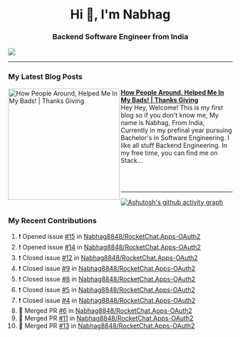  
<h1 align="center">Hi 👋, I'm Nabhag</h1>
<h3 align="center">Backend Software Engineer from India</h3>

<img src="Twitter header - 2.png"/>

 <hr>
 
### My Latest Blog Posts 
<!-- HASHNODE_BLOG:START -->
<p align="left">
<a href="https://nabhagmotivaras.hashnode.dev//experience-2022" title="How People Around, Helped Me In My Bads!  | Thanks Giving"><img src="https://cdn.hashnode.com/res/hashnode/image/stock/unsplash/d1956810eb099b7959df44d932fa9fe4.jpeg" alt="How People Around, Helped Me In My Bads!  | Thanks Giving" width="250px" align="left" /></a>
<a href="https://nabhagmotivaras.hashnode.dev//experience-2022" title="How People Around, Helped Me In My Bads!  | Thanks Giving"><strong>How People Around, Helped Me In My Bads!  | Thanks Giving</strong></a>
<br/> Hey Hey, Welcome! This is my first blog so if you don't know me, My name is Nabhag, From India, Currently in my prefinal year pursuing Bachelor's in Software Engineering. I like all stuff Backend Engineering. In my free time, you can find me on Stack... </p> <br/> <br/>
<!-- HASHNODE_BLOG:END -->
<p align=left> 
 <hr>
 
   [![Ashutosh's github activity graph](https://github-readme-activity-graph.cyclic.app/graph?username=Nabhag8848&bg_color=000000&color=ffffff&line=26a269&point=c01c28&area=true&hide_border=true)](https://github.com/ashutosh00710/github-readme-activity-graph)
 
 ### My Recent Contributions

<!--START_SECTION:activity-->
1. ❗️ Opened issue [#15](https://github.com/Nabhag8848/RocketChat.Apps-OAuth2/issues/15) in [Nabhag8848/RocketChat.Apps-OAuth2](https://github.com/Nabhag8848/RocketChat.Apps-OAuth2)
2. ❗️ Opened issue [#14](https://github.com/Nabhag8848/RocketChat.Apps-OAuth2/issues/14) in [Nabhag8848/RocketChat.Apps-OAuth2](https://github.com/Nabhag8848/RocketChat.Apps-OAuth2)
3. ❗️ Closed issue [#12](https://github.com/Nabhag8848/RocketChat.Apps-OAuth2/issues/12) in [Nabhag8848/RocketChat.Apps-OAuth2](https://github.com/Nabhag8848/RocketChat.Apps-OAuth2)
4. ❗️ Closed issue [#9](https://github.com/Nabhag8848/RocketChat.Apps-OAuth2/issues/9) in [Nabhag8848/RocketChat.Apps-OAuth2](https://github.com/Nabhag8848/RocketChat.Apps-OAuth2)
5. ❗️ Closed issue [#8](https://github.com/Nabhag8848/RocketChat.Apps-OAuth2/issues/8) in [Nabhag8848/RocketChat.Apps-OAuth2](https://github.com/Nabhag8848/RocketChat.Apps-OAuth2)
6. ❗️ Closed issue [#5](https://github.com/Nabhag8848/RocketChat.Apps-OAuth2/issues/5) in [Nabhag8848/RocketChat.Apps-OAuth2](https://github.com/Nabhag8848/RocketChat.Apps-OAuth2)
7. ❗️ Closed issue [#4](https://github.com/Nabhag8848/RocketChat.Apps-OAuth2/issues/4) in [Nabhag8848/RocketChat.Apps-OAuth2](https://github.com/Nabhag8848/RocketChat.Apps-OAuth2)
8. 🎉 Merged PR [#6](https://github.com/Nabhag8848/RocketChat.Apps-OAuth2/pull/6) in [Nabhag8848/RocketChat.Apps-OAuth2](https://github.com/Nabhag8848/RocketChat.Apps-OAuth2)
9. 🎉 Merged PR [#11](https://github.com/Nabhag8848/RocketChat.Apps-OAuth2/pull/11) in [Nabhag8848/RocketChat.Apps-OAuth2](https://github.com/Nabhag8848/RocketChat.Apps-OAuth2)
10. 🎉 Merged PR [#13](https://github.com/Nabhag8848/RocketChat.Apps-OAuth2/pull/13) in [Nabhag8848/RocketChat.Apps-OAuth2](https://github.com/Nabhag8848/RocketChat.Apps-OAuth2)
<!--END_SECTION:activity-->
 
 </p>
 
  <br> <br>
  



